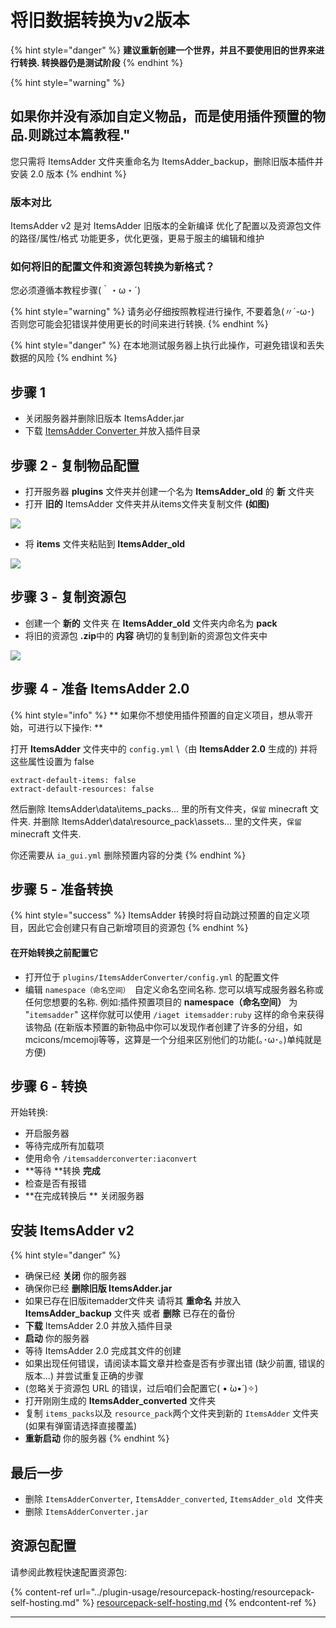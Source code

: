 # 将旧数据转换为v2版本



{% hint style="danger" %}
**建议重新创建一个世界，并且不要使用旧的世界来进行转换. 转换器仍是测试阶段**
{% endhint %}

{% hint style="warning" %}
## 如果你并没有添加自定义物品，而是使用插件预置的物品.则跳过本篇教程."

您只需将 ItemsAdder 文件夹重命名为 ItemsAdder_backup，删除旧版本插件并安装 2.0 版本
{% endhint %}

### 版本对比

ItemsAdder v2 是对 ItemsAdder 旧版本的全新编译 优化了配置以及资源包文件的路径/属性/格式
功能更多，优化更强，更易于服主的编辑和维护

### 如何将旧的配置文件和资源包转换为新格式？

您必须遵循本教程步骤(｀・ω・´)

{% hint style="warning" %}
请务必仔细按照教程进行操作, 不要着急(〃´-ω･)
否则您可能会犯错误并使用更长的时间来进行转换.
{% endhint %}

{% hint style="danger" %}
在本地测试服务器上执行此操作，可避免错误和丢失数据的风险
{% endhint %}



## 步骤 1

* 关闭服务器并删除旧版本 ItemsAdder.jar
* 下载 [ItemsAdder Converter ](https://www.spigotmc.org/resources/itemsadder-converter.75952/)并放入插件目录

## 步骤 2 - 复制物品配置

* 打开服务器 **plugins** 文件夹并创建一个名为 **ItemsAdder_old** 的 **新** 文件夹
* 打开 **旧的** ItemsAdder 文件夹并从items文件夹复制文件  **(如图)**

![](<../.gitbook/assets/image (6).png>)

* 将 **items** 文件夹粘贴到 **ItemsAdder_old**

![](<../.gitbook/assets/image (5).png>)

## 步骤 3 - 复制资源包

* 创建一个 **新的** 文件夹 在 **ItemsAdder_old** 文件夹内命名为 **pack**
* 将旧的资源包 **.zip**中的 **内容** 确切的复制到新的资源包文件夹中

![](../.gitbook/assets/image.png)

## 步骤 4 - 准备 ItemsAdder 2.0

{% hint style="info" %}
** 如果你不想使用插件预置的自定义项目，想从零开始，可进行以下操作: **

打开 **ItemsAdder** 文件夹中的 `config.yml` \（由 **ItemsAdder 2.0** 生成的) 
并将这些属性设置为 false

```
extract-default-items: false
extract-default-resources: false
```
然后删除 ItemsAdder\data\items_packs\... 里的所有文件夹，`保留` minecraft 文件夹.
并删除 ItemsAdder\data\resource_pack\assets\... 里的文件夹，`保留` minecraft 文件夹.

你还需要从 `ia_gui.yml` 删除预置内容的分类
{% endhint %}

## 步骤 5 - 准备转换

{% hint style="success" %}
ItemsAdder 转换时将自动跳过预置的自定义项目，因此它会创建只有自己新增项目的资源包
{% endhint %}

#### 在开始转换之前配置它

* 打开位于 `plugins/ItemsAdderConverter/config.yml` 的配置文件
* 编辑 `namespace（命名空间） `自定义命名空间名称. 您可以填写成服务器名称或任何您想要的名称. 例如:插件预置项目的 **namespace（命名空间）** 为 "`itemsadder`" 这样你就可以使用
`/iaget itemsadder:ruby` 这样的命令来获得该物品 (在新版本预置的新物品中你可以发现作者创建了许多的分组，如mcicons/mcemoji等等，这算是一个分组来区别他们的功能(｡･ω･｡)单纯就是方便)

## 步骤 6 - 转换

开始转换:

* 开启服务器
* 等待完成所有加载项
* 使用命令 `/itemsadderconverter:iaconvert`
* **等待 **转换 **完成**
* 检查是否有报错
* **在完成转换后 ** 关闭服务器

## 安装 ItemsAdder v2

{% hint style="danger" %}
* 确保已经 **关闭** 你的服务器
* 确保你已经 **删除旧版 ItemsAdder.jar**
* 如果已存在旧版itemadder文件夹 请将其 **重命名** 并放入 **ItemsAdder_backup** 文件夹 或者 **删除** 已存在的备份
* **下载** ItemsAdder 2.0 并放入插件目录
* **启动** 你的服务器
* 等待 ItemsAdder 2.0 完成其文件的创建
* 如果出现任何错误，请阅读本篇文章并检查是否有步骤出错 (缺少前置, 错误的版本...) 并尝试重复正确的步骤
* (忽略关于资源包 URL 的错误，过后咱们会配置它( • ̀ω•́ )✧)
* 打开刚刚生成的 **ItemsAdder_converted** 文件夹
* 复制 `items_packs`以及 `resource_pack`两个文件夹到新的 `ItemsAdder` 文件夹 (如果有弹窗请选择直接覆盖)
* **重新启动** 你的服务器
{% endhint %}

## 最后一步

* 删除 `ItemsAdderConverter`, `ItemsAdder_converted`, `ItemsAdder_old `文件夹
* 删除 `ItemsAdderConverter.jar`

## 资源包配置

请参阅此教程快速配置资源包:

{% content-ref url="../plugin-usage/resourcepack-hosting/resourcepack-self-hosting.md" %}
[resourcepack-self-hosting.md](../plugin-usage/resourcepack-hosting/resourcepack-self-hosting.md)
{% endcontent-ref %}



****
